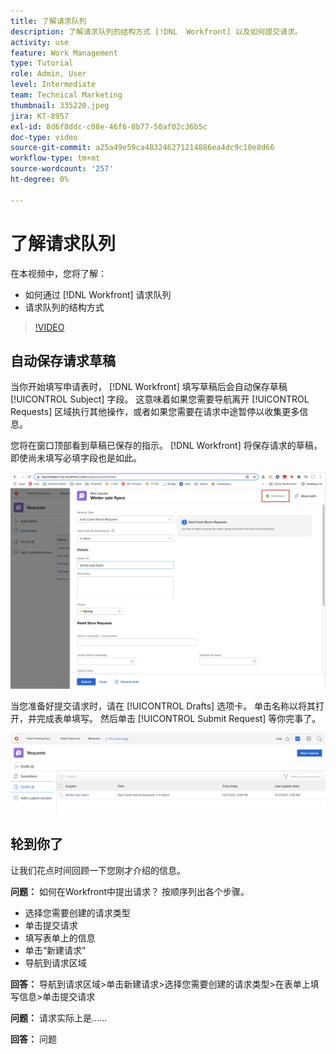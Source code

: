 ```yaml
---
title: 了解请求队列
description: 了解请求队列的结构方式 [!DNL  Workfront] 以及如何提交请求。
activity: use
feature: Work Management
type: Tutorial
role: Admin, User
level: Intermediate
team: Technical Marketing
thumbnail: 335220.jpeg
jira: KT-8957
exl-id: 8d6f8ddc-c08e-46f6-8b77-50af02c36b5c
doc-type: video
source-git-commit: a25a49e59ca483246271214886ea4dc9c10e8d66
workflow-type: tm+mt
source-wordcount: '257'
ht-degree: 0%

---
```


# 了解请求队列

在本视频中，您将了解：

* 如何通过 [!DNL  Workfront] 请求队列
* 请求队列的结构方式

>[!VIDEO](https://video.tv.adobe.com/v/335220/?quality=12&learn=on)

## 自动保存请求草稿

当你开始填写申请表时， [!DNL Workfront] 填写草稿后会自动保存草稿 [!UICONTROL Subject] 字段。 这意味着如果您需要导航离开 [!UICONTROL Requests] 区域执行其他操作，或者如果您需要在请求中途暂停以收集更多信息。

您将在窗口顶部看到草稿已保存的指示。 [!DNL Workfront] 将保存请求的草稿，即使尚未填写必填字段也是如此。

![创建请求草稿的图像](assets/queue-mgt-make-a-request-draft-1.png)

当您准备好提交请求时，请在 [!UICONTROL Drafts] 选项卡。 单击名称以将其打开，并完成表单填写。 然后单击 [!UICONTROL Submit Request] 等你完事了。

![回顾请求草稿的图像](assets/queue-mgt-make-a-request-draft-2.png)

## 轮到你了

让我们花点时间回顾一下您刚才介绍的信息。

**问题：** 如何在Workfront中提出请求？ 按顺序列出各个步骤。

* 选择您需要创建的请求类型
* 单击提交请求
* 填写表单上的信息
* 单击“新建请求”
* 导航到请求区域


**回答：** 导航到请求区域>单击新建请求>选择您需要创建的请求类型>在表单上填写信息>单击提交请求

**问题：** 请求实际上是……

**回答：** 问题

<!---
You can also access request drafts from the [!UICONTROL Select a Request Type] menu at the top of the window. Select an option from the [!UICONTROL Recent Drafts] section, or start a new request by picking a queue from the [!UICONTROL New Requests] section. Fill everything out like normal, then submit the request.

<!---
image
--->

<!---
Let's take a minute to review the information you were just presented.

How do you make a request in Workfront? List the steps in order.
Choose the request type you need to make
Click Submit request
Fill out the information on the form
Click "New Request"
Navigate to the request area

Answer: Navigate to the request area>Click New Request>Choose the request type you need to make>Fill out the information on the form>Click Submit request

A request is really an......

Answer: Issue
--->
